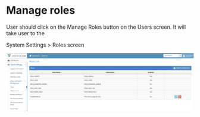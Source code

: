 # Manage roles

User should click on the Manage Roles button on the Users screen. It will take user to the &#x20;

&#x20;

System Settings > Roles screen&#x20;

![](../../.gitbook/assets/ManageRoles.png)

